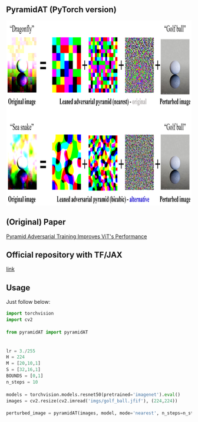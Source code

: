 ## PyramidAT (PyTorch version)

<p align="center">
<img src="https://github.com/kdhht2334/Pyramid_AT/blob/main/pics/door.png" height="500", width="3000"/>
</p>

(Original) Paper
---
[Pyramid Adversarial Training Improves ViT's Performance](https://arxiv.org/abs/2111.15121)

Official repository with TF/JAX
---
[link](https://github.com/google-research/scenic/tree/main/scenic/projects/adversarialtraining)


Usage
---

Just follow below:

```python
import torchvision
import cv2

from pyramidAT import pyramidAT


lr = 3./255
H = 224
M = [20,10,1]
S = [32,16,1]
BOUNDS = [0,1]
n_steps = 10

models = torchvision.models.resnet50(pretrained='imagenet').eval()
images = cv2.resize(cv2.imread('imgs/golf_ball.jfif'), (224,224))

perturbed_image = pyramidAT(images, model, mode='nearest', n_steps=n_steps)
```
